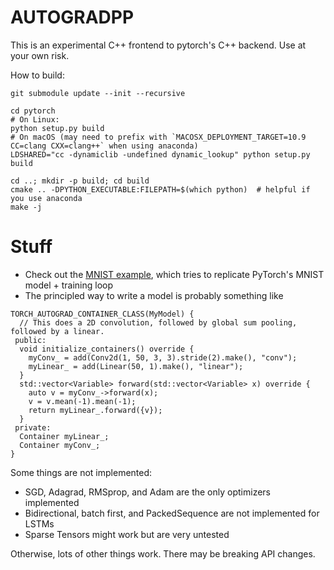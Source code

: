# AUTOGRADPP

This is an experimental C++ frontend to pytorch's C++ backend. Use at your own
risk.

How to build:
```
git submodule update --init --recursive

cd pytorch
# On Linux:
python setup.py build
# On macOS (may need to prefix with `MACOSX_DEPLOYMENT_TARGET=10.9 CC=clang CXX=clang++` when using anaconda)
LDSHARED="cc -dynamiclib -undefined dynamic_lookup" python setup.py build

cd ..; mkdir -p build; cd build
cmake .. -DPYTHON_EXECUTABLE:FILEPATH=$(which python)  # helpful if you use anaconda
make -j
```

# Stuff

- Check out the [MNIST example](https://github.com/ebetica/autogradpp/blob/eee977ddd377c484af5fce09ae8676410bb6fcce/tests/integration_t.cpp#L320-L355),
which tries to replicate PyTorch's MNIST model + training loop
- The principled way to write a model is probably something like 
```
TORCH_AUTOGRAD_CONTAINER_CLASS(MyModel) {
  // This does a 2D convolution, followed by global sum pooling, followed by a linear.
 public:
  void initialize_containers() override {
    myConv_ = add(Conv2d(1, 50, 3, 3).stride(2).make(), "conv");
    myLinear_ = add(Linear(50, 1).make(), "linear");
  }
  std::vector<Variable> forward(std::vector<Variable> x) override {
    auto v = myConv_->forward(x);
    v = v.mean(-1).mean(-1);
    return myLinear_.forward({v});
  }
 private:
  Container myLinear_;
  Container myConv_;
}
```

Some things are not implemented:
- SGD, Adagrad, RMSprop, and Adam are the only optimizers implemented
- Bidirectional, batch first, and PackedSequence are not implemented for LSTMs
- Sparse Tensors might work but are very untested

Otherwise, lots of other things work. There may be breaking API changes.
